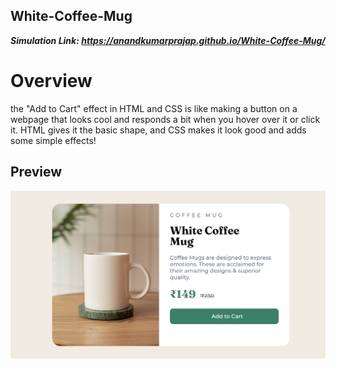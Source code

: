 ##  White-Coffee-Mug
 ***Simulation Link: https://anandkumarprajap.github.io/White-Coffee-Mug/***

#  Overview
the "Add to Cart" effect in HTML and CSS is like making a button on a webpage that looks cool and responds a bit when you hover over it or click it. HTML gives it the basic shape, and CSS makes it look good and adds some simple effects!

## Preview
![Counter Screenshot](mug....png)
